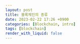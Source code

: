 ```yaml
---
layout: post
title: 블록체인의 종류
date: 2023-02-22 17:26 +0900
categories: [Blockchain, intro]
tags: [blockchain]
render_with_liquid: false
---
```

